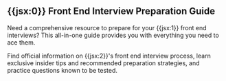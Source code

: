 ## {{jsx:0}} Front End Interview Preparation Guide

Need a comprehensive resource to prepare for your {{jsx:1}} front end interviews? This all-in-one guide provides you with everything you need to ace them.

Find official information on {{jsx:2}}'s front end interview process, learn exclusive insider tips and recommended preparation strategies, and practice questions known to be tested.
